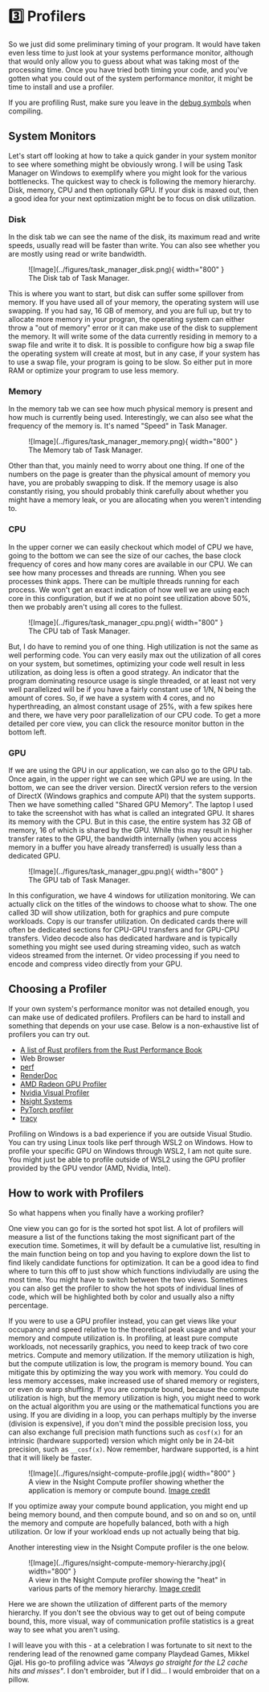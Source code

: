# 3️⃣ Profilers
So we just did some preliminary timing of your program. It would have taken even less time to just look at your
systems performance monitor, although that would only allow you to guess about what was taking most of the
processing time. Once you have tried both timing your code, and you've gotten what you could out of the
system performance monitor, it might be time to install and use a profiler.

If you are profiling Rust, make sure you leave in the
[debug symbols](https://nnethercote.github.io/perf-book/profiling.html#debug-info) when compiling.

## System Monitors
Let's start off looking at how to take a quick gander in your system monitor to see where
something might be obviously wrong. I will be using Task Manager on Windows to exemplify where you
might look for the various bottlenecks. The quickest way to check is following the memory hierarchy.
Disk, memory, CPU and then optionally GPU. If your disk is maxed out, then a good idea for your next optimization
might be to focus on disk utilization.

### Disk
In the disk tab we can see the name of the disk, its maximum read and write speeds, usually read will be faster
than write. You can also see whether you are mostly using read or write bandwidth.

<figure markdown>
![Image](../figures/task_manager_disk.png){ width="800" }
<figcaption>
The Disk tab of Task Manager.
</figcaption>
</figure>

This is where you want to start, but disk can suffer some spillover from memory. If you have used all of your
memory, the operating system will use swapping. If you had say, 16 GB of memory, and you are full up, but try to
allocate more memory in your progran, the operating system can either throw a "out of memory" error or it can
make use of the disk to supplement the memory. It will write some of the data currently residing in memory to a
swap file and write it to disk. It is possible to configure how big a swap file the operating system will create at
most, but in any case, if your system has to use a swap file, your program is going to be slow. So either put in
more RAM or optimize your program to use less memory.

### Memory
In the memory tab we can see how much physical memory is present and how much is currently being used.
Interestingly, we can also see what the frequency of the memory is. It's named "Speed" in Task Manager.

<figure markdown>
![Image](../figures/task_manager_memory.png){ width="800" }
<figcaption>
The Memory tab of Task Manager.
</figcaption>
</figure>

Other than that, you mainly need to worry about one thing. If one of the numbers on the page is greater than
the physical amount of memory you have, you are probably swapping to disk. If the memory usage is also constantly
rising, you should probably think carefully about whether you might have a memory leak, or you are allocating
when you weren't intending to.

### CPU
In the upper corner we can easily checkout which model of CPU we have, going to the bottom we can see the size of
our caches, the base clock frequency of cores and how many cores are available in our CPU. We can see how many
processes and threads are running. When you see processes think apps. There can be multiple threads running for each
process. We won't get an exact indication of how well we are using each core in this configuration, but if we at no
point see utilization above 50%, then we probably aren't using all cores to the fullest.

<figure markdown>
![Image](../figures/task_manager_cpu.png){ width="800" }
<figcaption>
The CPU tab of Task Manager.
</figcaption>
</figure>

But, I do have to remind you of one thing. High utilization is not the same as well performing code.
You can very easily max out the utilization of all cores on your system, but sometimes, optimizing your
code well result in less utilization, as doing less is often a good strategy. An indicator that the
program dominating resource usage is single threaded, or at least not very well parallelized will be
if you have a fairly constant use of 1/N, N being the amount of cores. So, if we have a system with
4 cores, and no hyperthreading, an almost constant usage of 25%, with a few spikes here and there, we
have very poor parallelization of our CPU code. To get a more detailed per core view, you can click the resource
monitor button in the bottom left.

### GPU
If we are using the GPU in our application, we can also go to the GPU tab. Once again, in the upper right we can
see which GPU we are using. In the bottom, we can see the driver version. DirectX version refers to the version
of DirectX (Windows graphics and compute API) that the system supports. Then we have something called
"Shared GPU Memory". The laptop I used to take the screenshot with has what is called an integrated GPU. It shares
its memory with the CPU. But in this case, the entire system has 32 GB of memory, 16 of which is shared by the GPU.
While this may result in higher transfer rates to the GPU, the bandwidth internally
(when you access memory in a buffer you have already transferred) is usually less than a dedicated GPU.

<figure markdown>
![Image](../figures/task_manager_gpu.png){ width="800" }
<figcaption>
The GPU tab of Task Manager.
</figcaption>
</figure>

In this configuration, we have 4 windows for utilization monitoring. We can actually click on the titles of the
windows to choose what to show. The one called 3D will show utilization, both for graphics and pure
compute workloads. Copy is our transfer utilization. On dedicated cards there will often be dedicated sections for
CPU-GPU transfers and for GPU-CPU transfers. Video decode also has dedicated hardware and is typically something
you might see used during streaming video, such as watch videos streamed from the internet. Or video processing
if you need to encode and compress video directly from your GPU.

## Choosing a Profiler
If your own system's performance monitor was not detailed enough, you can make use of dedicated profilers.
Profilers can be hard to install and something that depends on your use case. Below is a non-exhaustive list
of profilers you can try out.

* [A list of Rust profilers from the Rust Performance Book](https://nnethercote.github.io/perf-book/profiling.html)
* Web Browser
* [perf](https://en.wikipedia.org/wiki/Perf_(Linux))
* [RenderDoc](https://renderdoc.org/)
* [AMD Radeon GPU Profiler](https://gpuopen.com/rgp/)
* [Nvidia Visual Profiler](https://developer.nvidia.com/nvidia-visual-profiler)
* [Nsight Systems](https://developer.nvidia.com/nsight-systems)
* [PyTorch profiler](https://pytorch.org/tutorials/recipes/recipes/profiler_recipe.html)
* [tracy](https://github.com/wolfpld/tracy)

Profiling on Windows is a bad experience if you are outside Visual Studio. You can try using Linux tools like perf
through WSL2 on Windows. How to profile your specific GPU on Windows through WSL2, I am not quite sure. You might
just be able to profile outside of WSL2 using the GPU profiler provided by the GPU vendor (AMD, Nvidia, Intel).

## How to work with Profilers
So what happens when you finally have a working profiler?

One view you can go for is the sorted hot spot list. A lot of profilers will measure a list of the functions
taking the most significant part of the execution time. Sometimes, it will by default be a cumulative list,
resulting in the main function being on top and you having to explore down the list to find likely candidate
functions for optimization. It can be a good idea to find where to turn this off to just show which functions
indiviudally are using the most time. You might have to switch between the two views. Sometimes you can also
get the profiler to show the hot spots of individual lines of code, which will be highlighted both by color and
usually also a nifty percentage.

If you were to use a GPU profiler instead, you can get views like your occupancy and speed relative to the
theoretical peak usage and what your memory and compute utilization is. In profiling, at least pure compute
workloads, not necessarily graphics, you need to keep track of two core metrics. Compute and memory utilization.
If the memory utilization is high, but the compute utilization is low, the program is memory bound. You can
mitigate this by optimizing the way you work with memory. You could do less memory accesses, make increased use
of shared memory or registers, or even do warp shuffling. If you are compute bound, because the compute
utilization is high, but the memory utilization is high, you might need to work on the actual algorithm you are
using or the mathematical functions you are using. If you are dividing in a loop, you can perhaps multiply by the
inverse (division is expensive), if you don't mind the possible precision loss, you can also exchange full precision
math functions such as ```cosf(x)``` for an intrinsic (hardware supported) version which might only be in 24-bit
precision, such as ```__cosf(x)```. Now remember, hardware supported, is a hint that it will likely be faster.

<figure markdown>
![Image](../figures/nsight-compute-profile.jpg){ width="800" }
<figcaption>
A view in the Nsight Compute profiler showing whether the application is memory or compute bound.
<a href="https://developer.nvidia.com/nsight-compute">
Image credit </a>
</figcaption>
</figure>

If you optimize away your compute bound application, you might end up being memory bound, and then compute bound,
and so on and so on, until the memory and compute are hopefully balanced, both with a high utilization. Or low if
your workload ends up not actually being that big.

Another interesting view in the Nsight Compute profiler is the one below.

<figure markdown>
![Image](../figures/nsight-compute-memory-hierarchy.jpg){ width="800" }
<figcaption>
A view in the Nsight Compute profiler showing the "heat" in various parts of the memory hierarchy.
<a href="https://developer.nvidia.com/nsight-compute">
Image credit </a>
</figcaption>
</figure>

Here we are shown the utilization of different parts of the memory hierarchy. If you don't see the obvious
way to get out of being compute bound, this, more visual, way of communication profile statistics is a great way
to see what you aren't using.

I will leave you with this - at a celebration I was fortunate to sit next to the rendering lead of the renowned
game company Playdead Games, Mikkel Gjøl. His go-to profiling advice was
*"Always go straight for the L2 cache hits and misses"*.
I don't embroider, but if I did... I would embroider that on a pillow.
